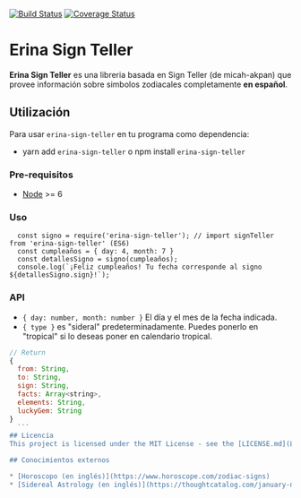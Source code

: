 [![Build Status](https://travis-ci.org/micah-akpan/sign-teller.svg?branch=develop)](https://travis-ci.org/micah-akpan/sign-teller) [![Coverage Status](https://coveralls.io/repos/github/micah-akpan/sign-teller/badge.svg?branch=develop)](https://coveralls.io/github/micah-akpan/sign-teller?branch=develop)


# Erina Sign Teller

**Erina Sign Teller** es una libreria basada en Sign Teller (de micah-akpan) que provee información sobre simbolos zodiacales completamente **en español**.

## Utilización
Para usar `erina-sign-teller` en tu programa como dependencia:
- yarn add `erina-sign-teller` o npm install `erina-sign-teller`

### Pre-requisitos

- [Node](https://nodejs.org/docs/latest-v11.x/api/) >= 6


### Uso

```
  const signo = require('erina-sign-teller'); // import signTeller from 'erina-sign-teller' (ES6)
  const cumpleaños = { day: 4, month: 7 }
  const detallesSigno = signo(cumpleaños);
  console.log(`¡Feliz cumpleaños! Tu fecha corresponde al signo ${detallesSigno.sign}!`);
```

### API
  - `{ day: number, month: number }` El día y el mes de la fecha indicada.
  - `{ type }` es "sideral" predeterminadamente. Puedes ponerlo en "tropical" si lo deseas poner en calendario tropical.

  ```js
  // Return
  {
    from: String,
    to: String,
    sign: String,
    facts: Array<string>,
    elements: String,
    luckyGem: String
  }
    ```
## Licencia
This project is licensed under the MIT License - see the [LICENSE.md](LICENSE) file for details

## Conocimientos externos

* [Horoscopo (en inglés)](https://www.horoscope.com/zodiac-signs)
* [Sidereal Astrology (en inglés)](https://thoughtcatalog.com/january-nelson/2019/01/sidereal-astrology/)

